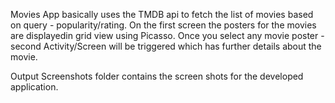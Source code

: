 Movies App basically uses the TMDB api to fetch the list of movies based on query - popularity/rating.
On the first screen the posters for the movies are displayedin grid view using Picasso. Once you select any movie poster - second Activity/Screen will be triggered which has further details about the movie. 

Output Screenshots folder contains the screen shots for the developed application.